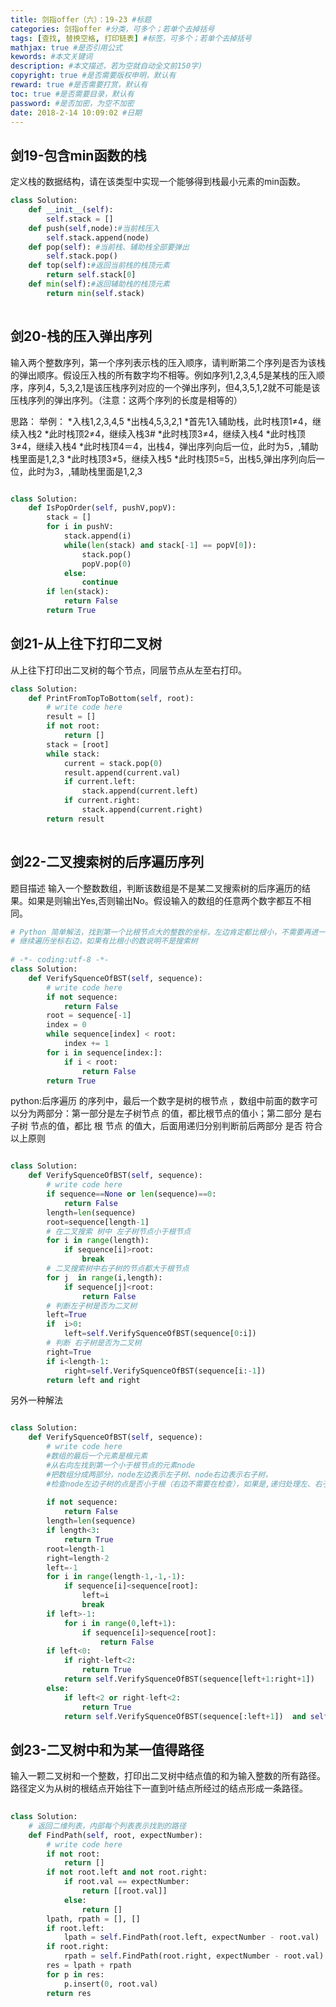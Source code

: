 ```yaml
---
title: 剑指offer（六）：19-23 #标题
categories: 剑指offer #分类，可多个；若单个去掉括号
tags: [查找, 替换空格, 打印链表] #标签，可多个；若单个去掉括号
mathjax: true #是否引用公式
kewords: #本文关键词
description: #本文描述，若为空就自动全文前150字)
copyright: true #是否需要版权申明，默认有
reward: true #是否需要打赏，默认有
toc: true #是否需要目录，默认有
password: #是否加密，为空不加密
date: 2018-2-14 10:09:02 #日期
---
```



## 剑19-包含min函数的栈
定义栈的数据结构，请在该类型中实现一个能够得到栈最小元素的min函数。
```python
class Solution:
    def __init__(self):
        self.stack = []
    def push(self,node):#当前栈压入
        self.stack.append(node)
    def pop(self): #当前栈、辅助栈全部要弹出
        self.stack.pop()
    def top(self):#返回当前栈的栈顶元素
        return self.stack[0]
    def min(self):#返回辅助栈的栈顶元素
        return min(self.stack)
        
```

## 剑20-栈的压入弹出序列
输入两个整数序列，第一个序列表示栈的压入顺序，请判断第二个序列是否为该栈的弹出顺序。假设压入栈的所有数字均不相等。例如序列1,2,3,4,5是某栈的压入顺序，序列4，5,3,2,1是该压栈序列对应的一个弹出序列，但4,3,5,1,2就不可能是该压栈序列的弹出序列。（注意：这两个序列的长度是相等的）

思路：
举例：
        *入栈1,2,3,4,5
        *出栈4,5,3,2,1
        *首先1入辅助栈，此时栈顶1≠4，继续入栈2
        *此时栈顶2≠4，继续入栈3#
        *此时栈顶3≠4，继续入栈4
        *此时栈顶3≠4，继续入栈4
        *此时栈顶4＝4，出栈4，弹出序列向后一位，此时为5，,辅助栈里面是1,2,3
        *此时栈顶3≠5，继续入栈5
        *此时栈顶5=5，出栈5,弹出序列向后一位，此时为3，,辅助栈里面是1,2,3



```python 

class Solution:
    def IsPopOrder(self, pushV,popV):
        stack = []
        for i in pushV:
            stack.append(i)
            while(len(stack) and stack[-1] == popV[0]):
                stack.pop()
                popV.pop(0)
            else:
                continue
        if len(stack):
            return False
        return True


```


## 剑21-从上往下打印二叉树
从上往下打印出二叉树的每个节点，同层节点从左至右打印。


```python
class Solution:
    def PrintFromTopToBottom(self, root):
        # write code here
        result = []
        if not root:
            return []
        stack = [root]
        while stack:
            current = stack.pop(0)
            result.append(current.val)
            if current.left:
                stack.append(current.left)
            if current.right:
                stack.append(current.right)
        return result
    


```

## 剑22-二叉搜索树的后序遍历序列
题目描述
输入一个整数数组，判断该数组是不是某二叉搜索树的后序遍历的结果。如果是则输出Yes,否则输出No。假设输入的数组的任意两个数字都互不相同。

```python
# Python 简单解法，找到第一个比根节点大的整数的坐标，左边肯定都比根小，不需要再进一步判断
# 继续遍历坐标右边，如果有比根小的数说明不是搜索树
 
# -*- coding:utf-8 -*-
class Solution:
    def VerifySquenceOfBST(self, sequence):
        # write code here
        if not sequence:
            return False
        root = sequence[-1]
        index = 0
        while sequence[index] < root:
            index += 1
        for i in sequence[index:]:
            if i < root:
                return False
        return True
```

python:后序遍历 的序列中，最后一个数字是树的根节点 ，数组中前面的数字可以分为两部分：第一部分是左子树节点 的值，都比根节点的值小；第二部分 是右子树 节点的值，都比 根 节点 的值大，后面用递归分别判断前后两部分 是否 符合以上原则
```python

class Solution:
    def VerifySquenceOfBST(self, sequence):
        # write code here
        if sequence==None or len(sequence)==0:
            return False
        length=len(sequence)
        root=sequence[length-1]
        # 在二叉搜索 树中 左子树节点小于根节点
        for i in range(length):
            if sequence[i]>root:
                break
        # 二叉搜索树中右子树的节点都大于根节点
        for j  in range(i,length):
            if sequence[j]<root:
                return False
        # 判断左子树是否为二叉树
        left=True
        if  i>0:
            left=self.VerifySquenceOfBST(sequence[0:i])
        # 判断 右子树是否为二叉树
        right=True
        if i<length-1:
            right=self.VerifySquenceOfBST(sequence[i:-1])
        return left and right
```
另外一种解法
```python

class Solution:
    def VerifySquenceOfBST(self, sequence):
        # write code here
        #数组的最后一个元素是根元素
        #从右向左找到第一个小于根节点的元素node
        #把数组分成两部分，node左边表示左子树、node右边表示右子树，
        #检查node左边子树的点是否小于根（右边不需要在检查），如果是,递归处理左、右子树，否则返回false
         
        if not sequence:
            return False
        length=len(sequence)
        if length<3:
            return True
        root=length-1
        right=length-2
        left=-1
        for i in range(length-1,-1,-1):
            if sequence[i]<sequence[root]:
                left=i
                break
        if left>-1:
            for i in range(0,left+1):
                if sequence[i]>sequence[root]:
                    return False
        if left<0:
            if right-left<2:
                return True
            return self.VerifySquenceOfBST(sequence[left+1:right+1])
        else:
            if left<2 or right-left<2:
                return True
            return self.VerifySquenceOfBST(sequence[:left+1])  and self.VerifySquenceOfBST(sequence[left+1:right+1])
```
## 剑23-二叉树中和为某一值得路径
输入一颗二叉树和一个整数，打印出二叉树中结点值的和为输入整数的所有路径。路径定义为从树的根结点开始往下一直到叶结点所经过的结点形成一条路径。


```python
    
class Solution:
    # 返回二维列表，内部每个列表表示找到的路径
    def FindPath(self, root, expectNumber):
        # write code here
        if not root:
            return []
        if not root.left and not root.right:
            if root.val == expectNumber:
                return [[root.val]]
            else:
                return []
        lpath, rpath = [], []
        if root.left:
            lpath = self.FindPath(root.left, expectNumber - root.val)
        if root.right:
            rpath = self.FindPath(root.right, expectNumber - root.val)
        res = lpath + rpath
        for p in res:
            p.insert(0, root.val)
        return res
  ```



